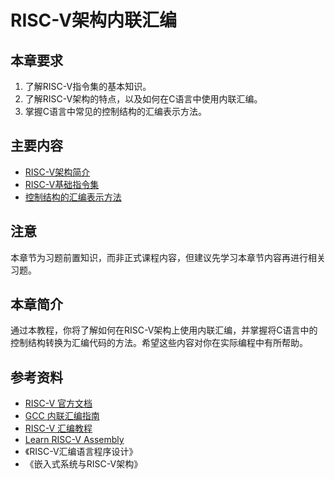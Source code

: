 # RISC-V架构内联汇编

## 本章要求

1. 了解RISC-V指令集的基本知识。
2. 了解RISC-V架构的特点，以及如何在C语言中使用内联汇编。
3. 掌握C语言中常见的控制结构的汇编表示方法。

## 主要内容

- [RISC-V架构简介](./chapter_3_1.md)
- [RISC-V基础指令集](./chapter_3_2.md)
- [控制结构的汇编表示方法](./chapter_3_3.md)


## 注意

本章节为习题前置知识，而非正式课程内容，但建议先学习本章节内容再进行相关习题。

## 本章简介

通过本教程，你将了解如何在RISC-V架构上使用内联汇编，并掌握将C语言中的控制结构转换为汇编代码的方法。希望这些内容对你在实际编程中有所帮助。

## 参考资料
- [RISC-V 官方文档](https://riscv.org/technical/specifications/)
- [GCC 内联汇编指南](https://gcc.gnu.org/onlinedocs/gcc/Using-Assembly-Language-with-C.html)
- [RISC-V 汇编教程](https://riscv.org/software-tools/risc-v-assembly-programming/)
- [Learn RISC-V Assembly](https://riscvasm.com)
- 《RISC-V汇编语言程序设计》
- 《嵌入式系统与RISC-V架构》

